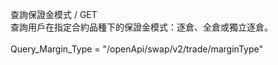查詢保證金模式 / GET \
查詢用戶在指定合約品種下的保證金模式：逐倉、全倉或獨立逐倉。\
\
Query_Margin_Type = "/openApi/swap/v2/trade/marginType"
